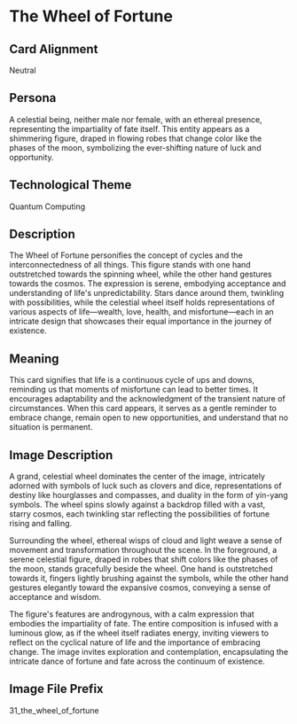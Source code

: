 # The Wheel of Fortune

## Card Alignment
Neutral

## Persona
A celestial being, neither male nor female, with an ethereal presence, representing the impartiality of fate itself. This entity appears as a shimmering figure, draped in flowing robes that change color like the phases of the moon, symbolizing the ever-shifting nature of luck and opportunity.

## Technological Theme
Quantum Computing

## Description
The Wheel of Fortune personifies the concept of cycles and the interconnectedness of all things. This figure stands with one hand outstretched towards the spinning wheel, while the other hand gestures towards the cosmos. The expression is serene, embodying acceptance and understanding of life's unpredictability. Stars dance around them, twinkling with possibilities, while the celestial wheel itself holds representations of various aspects of life—wealth, love, health, and misfortune—each in an intricate design that showcases their equal importance in the journey of existence.

## Meaning
This card signifies that life is a continuous cycle of ups and downs, reminding us that moments of misfortune can lead to better times. It encourages adaptability and the acknowledgment of the transient nature of circumstances. When this card appears, it serves as a gentle reminder to embrace change, remain open to new opportunities, and understand that no situation is permanent.

## Image Description
A grand, celestial wheel dominates the center of the image, intricately adorned with symbols of luck such as clovers and dice, representations of destiny like hourglasses and compasses, and duality in the form of yin-yang symbols. The wheel spins slowly against a backdrop filled with a vast, starry cosmos, each twinkling star reflecting the possibilities of fortune rising and falling. 

Surrounding the wheel, ethereal wisps of cloud and light weave a sense of movement and transformation throughout the scene. In the foreground, a serene celestial figure, draped in robes that shift colors like the phases of the moon, stands gracefully beside the wheel. One hand is outstretched towards it, fingers lightly brushing against the symbols, while the other hand gestures elegantly toward the expansive cosmos, conveying a sense of acceptance and wisdom. 

The figure's features are androgynous, with a calm expression that embodies the impartiality of fate. The entire composition is infused with a luminous glow, as if the wheel itself radiates energy, inviting viewers to reflect on the cyclical nature of life and the importance of embracing change. The image invites exploration and contemplation, encapsulating the intricate dance of fortune and fate across the continuum of existence.

## Image File Prefix
31_the_wheel_of_fortune